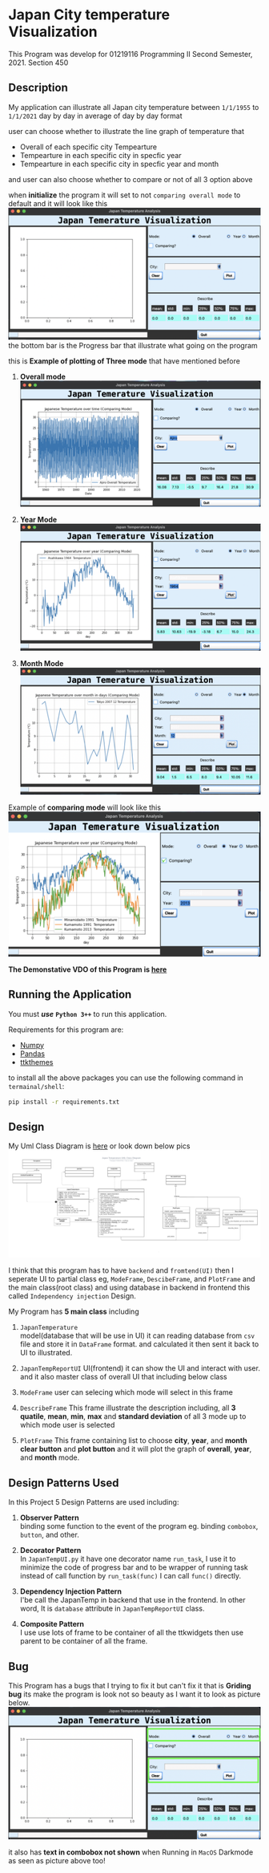 # Japan City temperature Visualization

This Program was develop for 01219116 Programming II
Second Semester, 2021. Section 450 

## Description

My application can illustrate all Japan city temperature between `1/1/1955` to `1/1/2021` day by day in average of day by day format

user can choose whether to illustrate the line graph of temperature that

- Overall of each specific city Tempearture
- Tempearture in each specific city in specfic year
- Tempearture in each specific city in specfic year and month

and user can also choose whether to compare or not of all 3 option above  

when **initialize** the program it will set to not `comparing overall mode` to default and it will look like this
![init program](pics/init.png) the bottom bar is the Progress bar that illustrate what going on the program

this is **Example of plotting of Three mode** that have mentioned before

1. **Overall mode**
![overall mode](pics/overall.png)

1. **Year Mode**
![year mode](pics/year.png)

1. **Month Mode**
![month mode](pics/month.png)

Example of **comparing mode** will look like this
![comparing mode](pics/Comparing.png)

**The Demonstative VDO of this Program is [here](https://youtu.be/m3bdEVEcciA)**

## Running the Application

You must ***use*** **`Python 3++`** to run this application.

Requirements for this program are:

- [Numpy](https://pypi.org/project/numpy/)
- [Pandas](https://pypi.org/project/pandas/)
- [ttkthemes](https://pypi.org/project/ttkthemes/)

to install all the above packages you can use the following command in `termainal/shell`:

```sh
pip install -r requirements.txt
```

## Design

My Uml Class Diagram is [here](Uml_class_diagram.png) or look down below pics  
![UML Diagram](Uml_class_diagram.png)

I think that this program has to have `backend` and `fromtend(UI)` then I seperate UI to partial class eg, `ModeFrame`, `DescibeFrame`, and `PlotFrame` and the main class(root class) and using database in backend in frontend this called `Independency injection` Design.

My Program has **5 main class** including

1. `JapanTemperature`  
model(database that will be use in UI) it can reading database from `csv` file and store it in `DataFrame` format. and calculated it then sent it back to UI to illustrated.

1. `JapanTempReportUI`
UI(frontend) it can show the UI and interact with user. and it also master class of overall UI that including below class

1. `ModeFrame`
user can selecing which mode will select in this frame

1. `DescribeFrame`
This frame illustrate the description including, all **3 quatile**, **mean**, **min**, **max** and **standard deviation** of all 3 mode up to which mode user is selected

1. `PlotFrame`
This frame containing  list to choose **city**, **year**, and **month** **clear button** and **plot button** and it will plot the graph of **overall**, **year**, and **month** mode.

## Design Patterns Used

In this Project 5 Design Patterns are used including:

1. **Observer Pattern**  
binding some function to the event of the program eg. binding `combobox`, `button`, and other.

1. **Decorator Pattern**  
In `JapanTempUI.py` it have one decorator  name `run_task`, I use it to minimize the code of progress bar and to be wrapper of running task instead of call function by `run_task(func)` I can call `func()` directly.

1. **Dependency Injection Pattern**  
I'be call the JapanTemp in backend that use in the frontend. In other word, It is `database` attribute in `JapanTempReportUI` class.

1. **Composite Pattern**  
I use use lots of frame to be container of all the ttkwidgets then use parent to be container of all the frame.

## Bug

This Program has a bugs that I trying to fix it but can't fix it that is **Griding bug** its make the program is look not so beauty as I want it to look as picture below.
![griding bug](pics/bug.png)

it also has **text in combobox not shown** when Running in `MacOS` Darkmode as seen as picture above too!
